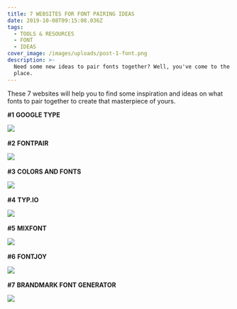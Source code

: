 ```yaml
---
title: 7 WEBSITES FOR FONT PAIRING IDEAS
date: 2019-10-08T09:15:08.036Z
tags:
  - TOOLS & RESOURCES
  - FONT
  - IDEAS
cover_image: /images/uploads/post-1-font.png
description: >-
  Need some new ideas to pair fonts together? Well, you've come to the right
  place.
---
```

These 7 websites will help you to find some inspiration and ideas on what fonts to pair together to create that masterpiece of yours.



**\#1** **GOOGLE TYPE**

[![](/images/uploads/1.png)](http://femmebot.github.io/google-type/)
&nbsp;


**\#2** **FONTPAIR**

[![](/images/uploads/2.png)](https://fontpair.co/)
&nbsp;


**\#3** **COLORS AND FONTS**

[![](/images/uploads/3.png)](https://www.colorsandfonts.com/fonts.html)
&nbsp;


**\#4** **TYP.IO**

[![](/images/uploads/4.png)](http://typ.io/)
&nbsp;


**\#5** **MIXFONT**

[![](/images/uploads/5.png)](https://www.mixfont.com/)
&nbsp;


**\#6** **FONTJOY**

[![](/images/uploads/6.png)](https://fontjoy.com/)
&nbsp;


**\#7** **BRANDMARK FONT GENERATOR**

[![](/images/uploads/7.png)](https://brandmark.io/font-generator/)
